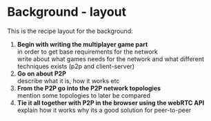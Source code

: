# Background - layout
This is the recipe layout for the background:

1. __Begin with writing the multiplayer game part__ \
in order to get base requirements for the network \
write about what games needs for the network and what different techniques exists (p2p and client-server)
2. __Go on about P2P__ \
describe what it is, how it works etc
3. __From the P2P go into the P2P network topologies__ \
mention some topologies to later be compared 
4. __Tie it all together with P2P in the browser using the webRTC API__ \
explain how it works why its a good solution for peer-to-peer 

